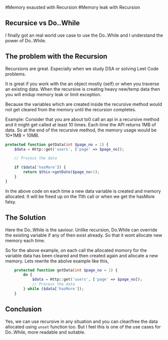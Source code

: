 #Memory exausted with Recursion
#Memory leak with Recursion

## Recursice vs Do..While

I finally got an real world use case to use the Do..While and I understand the power of Do..While.

## The problem with the Recursion
Recursions are great. Especially when we study DSA or solving Leet Code problems.

It is great if you work with the an object mostly (self) or when you traverse an existing data.
When the recursive is creating heavy new/temp data then you will endup memory leak or limit exception.

Because the variables which are created inside the recursive method would not get cleared from the memory
until the recursion completes.

Example:
    Consider that you are about to0 call an api in a recursive method and it might get called at least 10 times.
    Each time the API returns 1MB of data.
    So at the end of the recursive method, the memory usage would be 10*1MB = 10MB.

```php
protected function getData(int $page_no = 1) {
    $data = Http::get('users', ['page' => $page_no]);

    // Process the data

    if ($data['hasMore']) {
        return $this->getDate($page_no+1);
    }
}

```
In the above code on each time a new data variable is created and memory allocated. It will be freed up on the 11th call or when we get the hasMore falsy.

## The Solution
Here the Do..While is the saviour. Unlike recursion, Do.While can override the existing variable if any of then exist already.
So that it wont allocate new memory each time.

So for the above example, on each call the allocated momory for the variable data has been cleared and then created again and allocate a new memory.
Lets rewrite the abolve example like this,

```php
    protected function getData(int $page_no = 1) {
        do {
            $data = Http::get('users', ['page' => $page_no]);
            // Process the data
        } while ($data['hasMore']);
    }
```

## Conclusion
Yes, we can use recursive in any situation and you can clear/free the data allocated using `unset` function too.
But I feel this is one of the use cases for Do..While, more readable and suitable.

